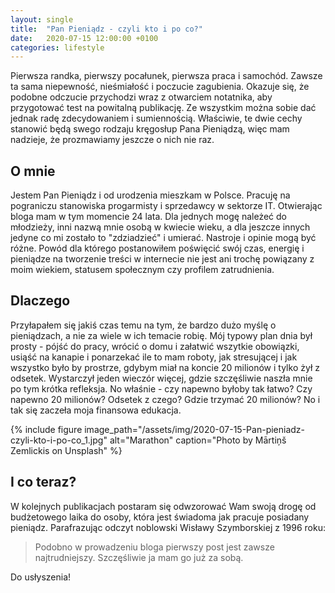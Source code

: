 ```yaml
---
layout: single
title:  "Pan Pieniądz - czyli kto i po co?"
date:   2020-07-15 12:00:00 +0100
categories: lifestyle
---
```


Pierwsza randka, pierwszy pocałunek, pierwsza praca i samochód. Zawsze ta sama niepewność, nieśmiałość i poczucie zagubienia. Okazuje się, że podobne odczucie przychodzi wraz z otwarciem notatnika, aby przygotować test na powitalną publikację. Ze wszystkim można sobie dać jednak radę zdecydowaniem i sumiennością. Właściwie, te dwie cechy stanowić będą swego rodzaju kręgosłup Pana Pieniądzą, więc mam nadzieje, że prozmawiamy jeszcze o nich nie raz.

## O mnie

Jestem Pan Pieniądz i od urodzenia mieszkam w Polsce. Pracuję na pograniczu stanowiska progarmisty i sprzedawcy w sektorze IT. Otwierając bloga mam w tym momencie 24 lata. Dla jednych mogę należeć do młodzieży, inni nazwą mnie osobą w kwiecie wieku, a dla jeszcze innych jedyne co mi zostało to "zdziadzieć" i umierać. Nastroje i opinie mogą być różne. Powód dla którego postanowiłem poświęcić swój czas, energię i pieniądze na tworzenie treści w internecie nie jest ani trochę powiązany z moim wiekiem, statusem społecznym czy profilem zatrudnienia.

## Dlaczego

Przyłapałem się jakiś czas temu na tym, że bardzo dużo myślę o pieniądzach, a nie za wiele w ich temacie robię. Mój typowy plan dnia był prosty - pójść do pracy, wrócić o domu i załatwić wszytkie obowiązki, usiąść na kanapie i ponarzekać ile to mam roboty, jak stresującej i jak wszystko było by prostrze, gdybym miał na koncie 20 milionów i tylko żył z odsetek. Wystarczył jeden wieczór więcej, gdzie szczęśliwie naszła mnie po tym krótka refleksja. No właśnie - czy napewno byłoby tak łatwo? Czy napewno 20 milionów? Odsetek z czego? Gdzie trzymać 20 milionów? No i tak się zaczeła moja finansowa edukacja.

{% include figure image_path="/assets/img/2020-07-15-Pan-pieniadz-czyli-kto-i-po-co_1.jpg" alt="Marathon" caption="Photo by Mārtiņš Zemlickis on Unsplash" %}

## I co teraz?

W kolejnych publikacjach postaram się odwzorować Wam swoją drogę od budżetowego laika do osoby, która jest świadoma jak pracuje posiadany pieniądz. Parafrazując odczyt noblowski Wisławy Szymborskiej z 1996 roku:
> Podobno w prowadzeniu bloga pierwszy post jest zawsze najtrudniejszy. Szczęśliwie ja mam go już za sobą.

Do usłyszenia!